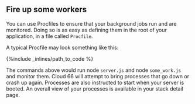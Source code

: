 ##  Fire up some workers 

You can use Procfiles to ensure that your background jobs run and are monitored. Doing so is as easy as defining them in the root of your application, in a file called `Procfile`.

A typical Procfile may look something like this:



{%include _inlines/path_to_code %}



The commands above would run node `server.js` and node `some_work.js` and monitor them. Cloud 66 will attempt to bring processes that go down or crash up again. Processes are also instructed to start when your server is booted. An overall view of your processes is available in your stack detail page.

